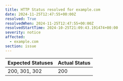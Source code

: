 ```yaml
---
title: HTTP Status resolved for example.com
date: 2024-11-25T12:47:55+00:00Z
resolved: True
resolvedWhen: 2024-11-25T12:47:55+00:00Z
resolvedStartTime: 2024-10-25T21:09:43.191474+00:00
severity: notice
affected:
  - example.com
section: issue
---
```


| Expected Statuses | Actual Status  |
|-------------------|----------------|
| 200, 301, 302 | 200 |
